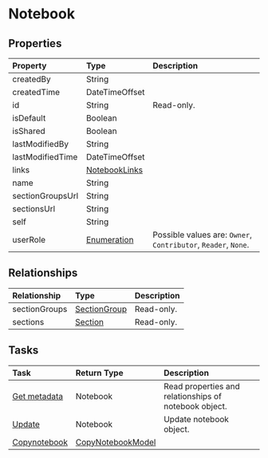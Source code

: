 # Notebook



## Properties
| Property	   | Type	|Description|
|:---------------|:--------|:----------|
|createdBy|String||
|createdTime|DateTimeOffset||
|id|String| Read-only.|
|isDefault|Boolean||
|isShared|Boolean||
|lastModifiedBy|String||
|lastModifiedTime|DateTimeOffset||
|links|[NotebookLinks](notebooklinks.md)||
|name|String||
|sectionGroupsUrl|String||
|sectionsUrl|String||
|self|String||
|userRole|[Enumeration](enumeration.md)| Possible values are: `Owner`, `Contributor`, `Reader`, `None`.|

## Relationships
| Relationship | Type	|Description|
|:---------------|:--------|:----------|
|sectionGroups|[SectionGroup](sectiongroup.md)| Read-only.|
|sections|[Section](section.md)| Read-only.|

## Tasks

| Task		   | Return Type	|Description|
|:---------------|:--------|:----------|
|[Get metadata](../api/notebook_get.md) | Notebook |Read properties and relationships of notebook object.|
|[Update](../api/notebook_update.md) | Notebook	|Update notebook object. |
|[Copynotebook](../api/notebook_copynotebook.md)|[CopyNotebookModel](copynotebookmodel.md)||
